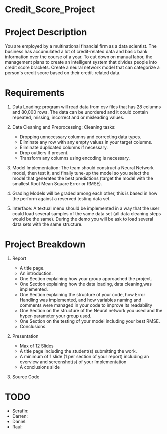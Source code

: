 # Credit_Score_Project

   # Project Description
   You are employed by a multinational financial firm as a data scientist. The business has accumulated a lot of credit-related data and basic bank information over the course of a 
   year. To cut down on manual labor, the management plans to create an intelligent system that divides people into credit score brackets. Create a neural network model that can categorize    a person's credit score based on their credit-related data.

   # Requirements 
   1) Data Loading: program will read data from csv files that has 28 columns and 80,000 rows. The data can be unordered and it could contain repeated, missing, incorrect and or misleading       values.
   
   2) Data Cleaning and Preprocessing:
      Cleaning tasks:
         - Dropping unnecessary columns and correcting data types.
         - Eliminate any row with any empty values in your target columns.
         - Eliminate duplicated columns if necessary.
         - Drop outliers if present.
         - Transform any columns using encoding is necessary.
   
   3) Model Implementation: The team should construct a Neural Network model, then test it, and finally tune-up the model so you select the model that generates
      the best predictions (target the model with the smallest Root Mean Square Error or RMSE).
   
   4) Grading Models will be graded among each other, this is based in how the perform against a reserved testing data set.
   
   5) Interface: A textual menu should be implemented in a way that the user could load several samples of the same data set (all data cleaning steps would be the same). During the demo          you will be ask to load several data sets with the same structure.

   # Project Breakdown
   1) Report 
         - A title page.
         - An introduction.
         - One Section explaining how your group approached the project.
         - One Section explaining how the data loading, data cleaning,was implemented.
         - One Section explaining the structure of your code, how Error Handling was implemented, and how variables naming and comments were managed in your code to improve its readability
         - One Section on the structure of the Neural network you used and the hyper-parameter your group used.
         - One Section on the testing of your model including your best RMSE.
         - Conclusions.

   2) Presentation
         - Max of 12 Slides
         - A title page including the student(s) submitting the work.
         - A minimum of 1 slide (1 per section of your report) including an overview and screenshot(s) of your Implementation
         - A conclusions slide

   3) Source Code

   # TODO
   - Serafin: 
   - Darren: 
   - Daniel:
   - Raul:
